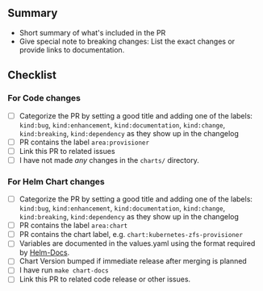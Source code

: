 ## Summary

* Short summary of what's included in the PR
* Give special note to breaking changes: List the exact changes or provide links to documentation.

## Checklist

<!--
Do *not* mix code changes with chart changes, it will break the release process.
Delete the checklist section that doesn't apply to the change.
-->

### For Code changes

- [ ] Categorize the PR by setting a good title and adding one of the labels:
      `kind:bug`, `kind:enhancement`, `kind:documentation`, `kind:change`, `kind:breaking`, `kind:dependency`
      as they show up in the changelog
- [ ] PR contains the label `area:provisioner`
- [ ] Link this PR to related issues
- [ ] I have not made _any_ changes in the `charts/` directory.

### For Helm Chart changes

- [ ] Categorize the PR by setting a good title and adding one of the labels:
      `kind:bug`, `kind:enhancement`, `kind:documentation`, `kind:change`, `kind:breaking`, `kind:dependency`
      as they show up in the changelog
- [ ] PR contains the label `area:chart`
- [ ] PR contains the chart label, e.g. `chart:kubernetes-zfs-provisioner`
- [ ] Variables are documented in the values.yaml using the format required by [Helm-Docs](https://github.com/norwoodj/helm-docs#valuesyaml-metadata).
- [ ] Chart Version bumped if immediate release after merging is planned
- [ ] I have run `make chart-docs`
- [ ] Link this PR to related code release or other issues.

<!--
Remove the section and checklist items that do not apply.
For completed items, change [ ] to [x].

NOTE: these things are not required to open a PR and can be done afterwards,
while the PR is open.
-->
